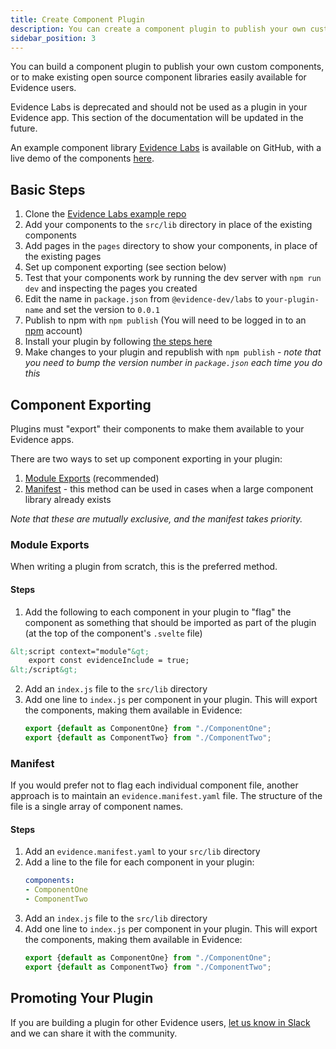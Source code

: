 ```yaml
---
title: Create Component Plugin
description: You can create a component plugin to publish your own custom components for use across multiple Evidence apps.
sidebar_position: 3
---
```


You can build a component plugin to publish your own custom components, or to make existing open source component libraries easily available for Evidence users.


<Alert status=warning>

Evidence Labs is deprecated and should not be used as a plugin in your Evidence app. This section of the documentation will be updated in the future. 

</Alert>

An example component library [Evidence Labs](https://github.com/evidence-dev/labs) is available on GitHub, with a live demo of the components [here](https://labs.evidence.dev).

## Basic Steps
1. Clone the [Evidence Labs example repo](https://github.com/evidence-dev/labs)
2. Add your components to the `src/lib` directory in place of the existing components
3. Add pages in the `pages` directory to show your components, in place of the existing pages
4. Set up component exporting (see section below)
5. Test that your components work by running the dev server with `npm run dev` and inspecting the pages you created
6. Edit the name in `package.json` from `@evidence-dev/labs` to `your-plugin-name` and set the version to `0.0.1`
7. Publish to npm with `npm publish` (You will need to be logged in to an [npm](https://www.npmjs.com/signup) account)
8. Install your plugin by following [the steps here](/plugins/component-plugins)
9. Make changes to your plugin and republish with `npm publish` - *note that you need to bump the version number in `package.json` each time you do this*


## Component Exporting

Plugins must "export" their components to make them available to your Evidence apps.

There are two ways to set up component exporting in your plugin:
1. [Module Exports](#module-exports) (recommended)
2. [Manifest](#manifest) - this method can be used in cases when a large component library already exists

*Note that these are mutually exclusive, and the manifest takes priority.*

### Module Exports

When writing a plugin from scratch, this is the preferred method.

#### Steps
1. Add the following to each component in your plugin to "flag" the component as something that should be imported as part of the plugin (at the top of the component's `.svelte` file)
```html title="ComponentOne.svelte"
&lt;script context="module"&gt;
    export const evidenceInclude = true;
&lt;/script&gt;
```
2. Add an `index.js` file to the `src/lib` directory
3. Add one line to `index.js` per component in your plugin. This will export the components, making them available in Evidence:
    ```javascript title="index.js"
    export {default as ComponentOne} from "./ComponentOne";
    export {default as ComponentTwo} from "./ComponentTwo";
    ```

### Manifest

If you would prefer not to flag each individual component file, another approach is to maintain an `evidence.manifest.yaml` file. The structure of the file is a single array of component names.

#### Steps
1. Add an `evidence.manifest.yaml` to your `src/lib` directory
2. Add a line to the file for each component in your plugin:
    ```yaml title="evidence.manifest.yaml"
    components:
    - ComponentOne
    - ComponentTwo
    ```
3. Add an `index.js` file to the `src/lib` directory
4. Add one line to `index.js` per component in your plugin. This will export the components, making them available in Evidence:
    ```javascript title="index.js"
    export {default as ComponentOne} from "./ComponentOne";
    export {default as ComponentTwo} from "./ComponentTwo";
    ```

## Promoting Your Plugin
If you are building a plugin for other Evidence users, [let us know in Slack](https://slack.evidence.dev) and we can share it with the community.


